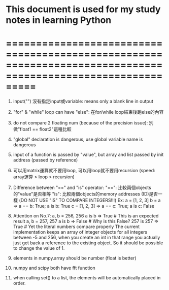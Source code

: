 # This document is used for my study notes in learning Python
# =============================================================================================================

1. input("") 沒有指定input或variable: means only a blank line in output
2. "for" & "while" loop can have "else": 在for/while loop結束後跑else的內容
3. do not compare 2 floating num (because of the precision issue): 別做"float1 == float2"這種比較
4. "global" declaration is dangerous, use global variable name is dangerous
5. input of a function is passed by "value", but array and list passed by init address (passed by reference)
6. 可以用matrix運算就不要用loop, 可以用loop就不要用recursion (speed: array運算 > loop > recursion)

7. Difference between "==" and "is" operator:
"==": 比較兩個objects的"value"是否相等
"is": 比較兩個objects的memory addresses (ID)是否一樣
(DO NOT USE "IS" TO COMPARE INTEGERS!!!)
Ex:
a = [1, 2, 3]
b = a
=> a == b: True; a is b: True
c = [1, 2, 3]
=> a == c: True; a is c: False

8. Attention on No.7:
a, b = 256, 256
a is b => True           # This is an expected result
a, b = 257, 257
a is b => False          # Why is this False?
257 is 257 => True       # Yet the literal numbers compare properly
The current implementation keeps an array of integer objects for all integers between -5 and 256,
when you create an int in that range you actually just get back a reference to the existing object.
So it should be possible to change the value of 1.

9. elements in numpy.array should be number (float is better)
10. numpy and scipy both have fft function
11. when calling set() to a list, the elements will be automatically placed in order.
